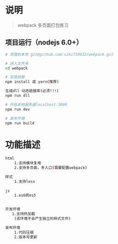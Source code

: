 # 说明

>  webpack 多页面打包练习

## 项目运行（nodejs 6.0+）
``` bash
# 克隆到本地 git@github.com:viki719632/webpack.git

# 进入文件夹
cd webpack

# 安装依赖
npm install 或 yarn(推荐)

生成dll 动态链接库(必须!!!)
npm run dll

# 开启本地服务器localhost:3000
npm run dev

# 发布环境
npm run build
```



# 功能描述
``` bash
html
    1.支持模块复用
    2.支持多页面，多入口(需要配置webpack)

样式
    1.支持less
    
js
    1.es6转es5
    

开发环境
   1.支持热加载
    (该环境不会产生独立的样式文件)

发布环境
    1.代码压缩
    2.版本号更新
   
```



